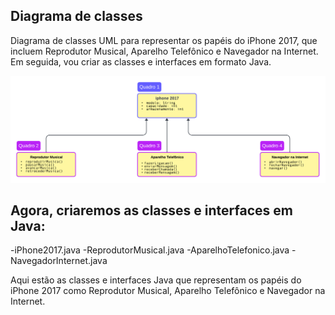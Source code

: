 ## Diagrama de classes

Diagrama de classes UML para representar os papéis do iPhone 2017, que incluem Reprodutor Musical, Aparelho Telefônico e Navegador na Internet. Em seguida, vou criar as classes e interfaces em formato Java.

![Diagrama](assets/POO-Desafio.png)

## Agora, criaremos as classes e interfaces em Java:

-iPhone2017.java
-ReprodutorMusical.java
-AparelhoTelefonico.java
-NavegadorInternet.java

Aqui estão as classes e interfaces Java que representam os papéis do iPhone 2017 como Reprodutor Musical, Aparelho Telefônico e Navegador na Internet.


